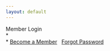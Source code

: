 ```yaml
---
layout: default
---
```

<div id="homeRightCol" class="vertLine">

<div id="loginArea">

<span>Member Login</span>  
\*  
\* [Become a Member](create_member.html)   [Forgot Password]()  
  

</div>

</div>

